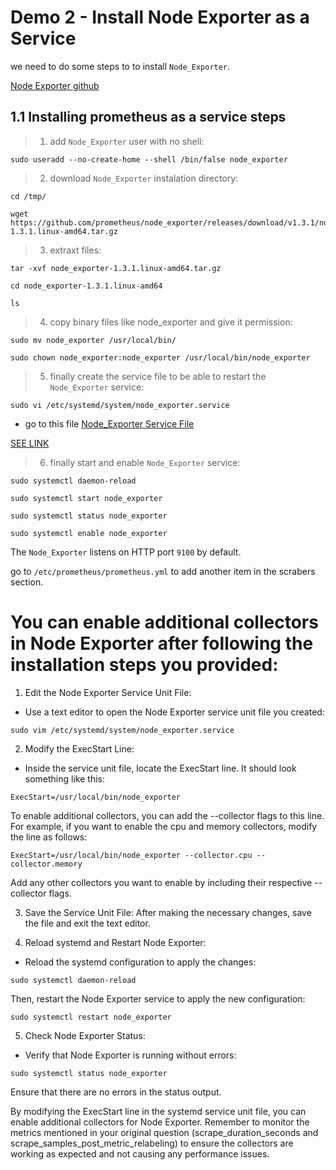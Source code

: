 # Demo 2 - Install Node Exporter as a Service

we need to do some steps to to install `Node_Exporter`.

[Node Exporter github](https://github.com/prometheus/node_exporter)

## 1.1 Installing prometheus as a service steps

> 1. add `Node_Exporter` user with no shell:

```
sudo useradd --no-create-home --shell /bin/false node_exporter
```
> 2. download `Node_Exporter` instalation directory:

```
cd /tmp/

wget https://github.com/prometheus/node_exporter/releases/download/v1.3.1/node_exporter-1.3.1.linux-amd64.tar.gz
```
> 3. extraxt files:
```
tar -xvf node_exporter-1.3.1.linux-amd64.tar.gz

cd node_exporter-1.3.1.linux-amd64

ls
```
> 4. copy binary files like node_exporter and give it permission:
```
sudo mv node_exporter /usr/local/bin/

sudo chown node_exporter:node_exporter /usr/local/bin/node_exporter
```
> 5. finally create the service file to be able to restart the `Node_Exporter` service:
```
sudo vi /etc/systemd/system/node_exporter.service
```
- go to this file [Node_Exporter Service File](node_exporter.service)

[SEE LINK](https://github.com/prometheus/node_exporter)

> 6. finally start and enable `Node_Exporter` service:
```
sudo systemctl daemon-reload

sudo systemctl start node_exporter

sudo systemctl status node_exporter

sudo systemctl enable node_exporter
```
The `Node_Exporter` listens on HTTP port `9100` by default.

go to `/etc/prometheus/prometheus.yml` to add another item in the scrabers section.


# You can enable additional collectors in Node Exporter after following the installation steps you provided:

1. Edit the Node Exporter Service Unit File:
- Use a text editor to open the Node Exporter service unit file you created:
```
sudo vim /etc/systemd/system/node_exporter.service
```

2. Modify the ExecStart Line:
- Inside the service unit file, locate the ExecStart line. It should look something like this:
```
ExecStart=/usr/local/bin/node_exporter
```

To enable additional collectors, you can add the --collector flags to this line. For example, if you want to enable the cpu and memory collectors, modify the line as follows:
```
ExecStart=/usr/local/bin/node_exporter --collector.cpu --collector.memory
```
Add any other collectors you want to enable by including their respective --collector flags.

3. Save the Service Unit File: After making the necessary changes, save the file and exit the text editor.

4. Reload systemd and Restart Node Exporter:
- Reload the systemd configuration to apply the changes:
```
sudo systemctl daemon-reload
```
Then, restart the Node Exporter service to apply the new configuration:
```
sudo systemctl restart node_exporter
```

5. Check Node Exporter Status:
- Verify that Node Exporter is running without errors:
```
sudo systemctl status node_exporter
```
Ensure that there are no errors in the status output.

By modifying the ExecStart line in the systemd service unit file, you can enable additional collectors for Node Exporter. Remember to monitor the metrics mentioned in your original question (scrape_duration_seconds and scrape_samples_post_metric_relabeling) to ensure the collectors are working as expected and not causing any performance issues.
